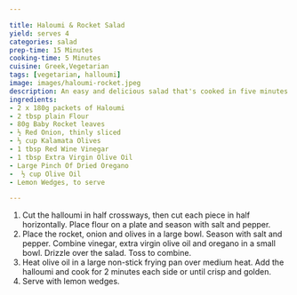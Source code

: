 ```yaml
---

title: Haloumi & Rocket Salad
yield: serves 4
categories: salad
prep-time: 15 Minutes
cooking-time: 5 Minutes
cuisine: Greek,Vegetarian
tags: [vegetarian, halloumi]
image: images/haloumi-rocket.jpeg
description: An easy and delicious salad that's cooked in five minutes.
ingredients:
- 2 x 180g packets of Haloumi
- 2 tbsp plain Flour
- 80g Baby Rocket leaves
- ½ Red Onion, thinly sliced
- ⅓ cup Kalamata Olives
- 1 tbsp Red Wine Vinegar
- 1 tbsp Extra Virgin Olive Oil
- Large Pinch Of Dried Oregano
-  ½ cup Olive Oil
- Lemon Wedges, to serve

---
```




1. Cut the halloumi in half crossways, then cut each piece in half horizontally. Place flour on a plate and season with salt and pepper.
2. Place the rocket, onion and olives in a large bowl. Season with salt and pepper. Combine vinegar, extra virgin olive oil and oregano in a small bowl. Drizzle over the salad. Toss to combine.
4. Heat olive oil in a large non-stick frying pan over medium heat. Add the halloumi and cook for 2 minutes each side or until crisp and golden.
5. Serve with lemon wedges.
